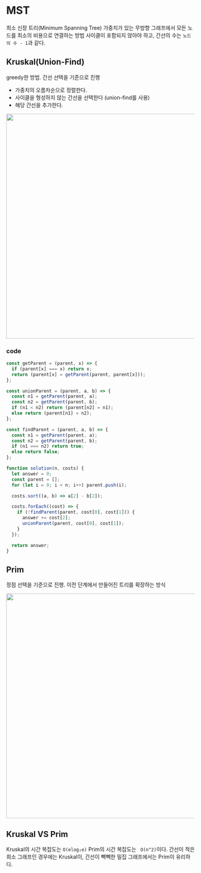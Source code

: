 # MST

최소 신장 트리(Minimum Spanning Tree)
가중치가 있는 무방향 그래프에서 모든 노드를 최소의 비용으로 연결하는 방법
사이클이 포함되지 않아야 하고, 간선의 수는 `노드의 수 - 1`과 같다.

## Kruskal(Union-Find)
greedy한 방법. 간선 선택을 기준으로 진행

- 가중치의 오름차순으로 정렬한다.
- 사이클을 형성하지 않는 간선을 선택한다 (union-find를 사용)
- 해당 간선을 추가한다.

<img width="600px" src="https://user-images.githubusercontent.com/67692759/208572939-dabf7b5f-2933-403f-9550-77f4b5b302d7.png" />


### code

```js
const getParent = (parent, x) => {
  if (parent[x] === x) return x;
  return (parent[x] = getParent(parent, parent[x]));
};

const unionParent = (parent, a, b) => {
  const n1 = getParent(parent, a);
  const n2 = getParent(parent, b);
  if (n1 < n2) return (parent[n2] = n1);
  else return (parent[n1] = n2);
};

const findParent = (parent, a, b) => {
  const n1 = getParent(parent, a);
  const n2 = getParent(parent, b);
  if (n1 === n2) return true;
  else return false;
};

function solution(n, costs) {
  let answer = 0;
  const parent = [];
  for (let i = 0; i < n; i++) parent.push(i);

  costs.sort((a, b) => a[2] - b[2]);

  costs.forEach((cost) => {
    if (!findParent(parent, cost[0], cost[1])) {
      answer += cost[2];
      unionParent(parent, cost[0], cost[1]);
    }
  });

  return answer;
}
```

## Prim
정점 선택을 기준으로 진행. 이전 단계에서 만들어진 트리를 확장하는 방식

<img width="600px" src="https://user-images.githubusercontent.com/67692759/208573123-490c1b1e-faa0-4e5b-9702-e6ffa3822ecc.png" />

## Kruskal VS Prim
Kruskal의 시간 복잡도는 `O(elog₂e)` Prim의 시간 복잡도는 ` O(n^2)`이다.
간선이 적은 희소 그래프인 경우에는 Kruskal이, 간선이 빽빽한 밀집 그래프에서는 Prim이 유리하다.

